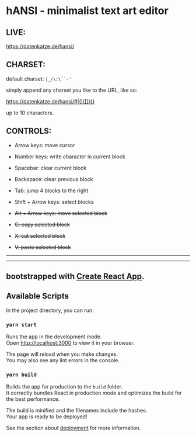 # hANSI - minimalist text art editor   

## LIVE: 

https://datenkatze.de/hansi/

## CHARSET:

default charset: ```|_/\:\`´-'```

simply append any charset you like to the URL, like so:

https://datenkatze.de/hansi/#|()([]){}

up to 10 characters.

## CONTROLS:

* Arrow keys: move cursor
* Number keys: write character in current block


* Spacebar: clear current block 
* Backspace: clear previous block
* Tab: jump 4 blocks to the right


* Shift + Arrow keys: select blocks
* <del>Alt + Arrow keys: move selected block</del>
* <del>C: copy selected block</del>
* <del>X: cut selected block</del>
* <del>V: paste selected block</del>

--------------------------------------
---

##  bootstrapped with [Create React App](https://github.com/facebook/create-react-app).

## Available Scripts

In the project directory, you can run:

### `yarn start`

Runs the app in the development mode.\
Open [http://localhost:3000](http://localhost:3000) to view it in your browser.

The page will reload when you make changes.\
You may also see any lint errors in the console.

### `yarn build`

Builds the app for production to the `build` folder.\
It correctly bundles React in production mode and optimizes the build for the best performance.

The build is minified and the filenames include the hashes.\
Your app is ready to be deployed!

See the section about [deployment](https://facebook.github.io/create-react-app/docs/deployment) for more information.

